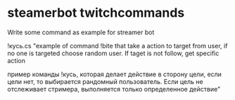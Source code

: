 # steamerbot twitchcommands
Write some command as example for streamer bot

!кусь.cs
"example of command !bite that take a action to target from user, if no one is targeted choose random user. If taget is not follow, get specific action

пример команды !кусь, которая делает действие в сторону цели, если цели нет, то выбирается рандомный пользователь. Если цель не отслеживает стримера, выполняется только определенное действие"
